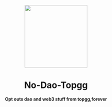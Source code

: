    <div align="center">

<img height="200" src="https://cdn.poketalebot.com/img/topgg.svg">

# No-Dao-Topgg

**Opt outs dao and web3 stuff from topgg,forever**
 </div>
 
 
 
